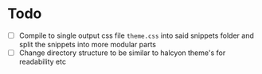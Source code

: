# Todo
 - [ ] Compile to single output css file `theme.css` into said snippets folder and split the snippets into more modular parts
 - [ ] Change directory structure to be similar to halcyon theme's for readability etc